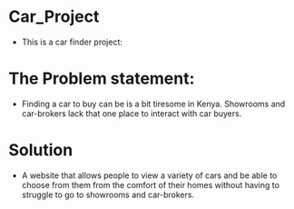 
# Car_Project

- This is a car finder project:

# The Problem statement:

- Finding a car  to buy can be is a bit tiresome in Kenya. Showrooms and car-brokers lack that one place to interact with car buyers. 

# Solution

- A website that allows people to view a variety of cars and be able to choose from them from the comfort of their homes without having to struggle to go to showrooms and car-brokers. 
